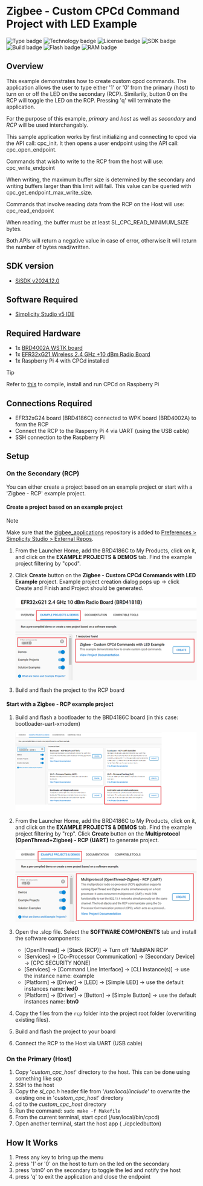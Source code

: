 # Zigbee - Custom CPCd Command Project with LED Example #

![Type badge](https://img.shields.io/badge/Type-Virtual%20Application-green)
![Technology badge](https://img.shields.io/badge/Technology-Zigbee-green)
![License badge](https://img.shields.io/badge/License-Zlib-green)
![SDK badge](https://img.shields.io/badge/SDK-v2024.12.0-green)
![Build badge](https://img.shields.io/badge/Build-passing-green)
![Flash badge](https://img.shields.io/badge/Flash-154.09%20KB-blue)
![RAM badge](https://img.shields.io/badge/RAM-17.93%20KB-blue)
## Overview ##

This example demonstrates how to create custom cpcd commands. The application allows the user to type either '1' or '0' from the primary (host) to turn on or off the LED on the secondary (RCP). Similarily, button 0 on the RCP will toggle the LED on the RCP. Pressing 'q' will terminate the application.

For the purpose of this example, *primary* and *host* as well as *secondary* and *RCP* will be used interchangably.

This sample application works by first initializing and connecting to cpcd via the API call: cpc_init. It then opens a user endpoint using the API call: cpc_open_endpoint.

Commands that wish to write to the RCP from the host will use: cpc_write_endpoint

When writing, the maximum buffer size is determined by the secondary and writing buffers larger than this limit will fail. This value can be queried with cpc_get_endpoint_max_write_size.

Commands that involve reading data from the RCP on the Host will use: cpc_read_endpoint

When reading, the buffer must be at least SL_CPC_READ_MINIMUM_SIZE bytes.

Both APIs will return a negative value in case of error, otherwise it will return the number of bytes read/written.

## SDK version ##

- [SiSDK v2024.12.0](https://github.com/SiliconLabs/simplicity_sdk/releases/tag/v2024.12.0)

## Software Required ##

- [Simplicity Studio v5 IDE](https://www.silabs.com/developers/simplicity-studio)

## Required Hardware ##

- 1x [BRD4002A WSTK board](https://www.silabs.com/development-tools/wireless/wireless-pro-kit-mainboard?tab=overview)
- 1x [EFR32xG21 Wireless 2.4 GHz +10 dBm Radio Board](https://www.silabs.com/development-tools/wireless/slwrb4181b-efr32xg21-wireless-gecko-radio-board?tab=overview)
- 1x Raspberry Pi 4 with CPCd installed

> [!TIP]
> Refer to [this](https://github.com/SiliconLabs/cpc-daemon/blob/main/readme.md#compiling-cpcd) to compile, install and run CPCd on Raspberry Pi

## Connections Required ##

- EFR32xG24 board (BRD4186C) connected to WPK board (BRD4002A) to form the RCP
- Connect the RCP to the Rasperry Pi 4 via UART (using the USB cable)
- SSH connection to the Raspberry Pi

## Setup ##

### On the Secondary (RCP) ###

You can either create a project based on an example project or start with a 'Zigbee - RCP' example project.

#### Create a project based on an example project ####

> [!NOTE]
> Make sure that the [zigbee_applications](https://github.com/SiliconLabs/zigbee_applications) repository is added to [Preferences > Simplicity Studio > External Repos](https://docs.silabs.com/simplicity-studio-5-users-guide/latest/ss-5-users-guide-about-the-launcher/welcome-and-device-tabs).

1. From the Launcher Home, add the BRD4186C to My Products, click on it, and click on the **EXAMPLE PROJECTS & DEMOS** tab. Find the example project filtering by "cpcd".

2. Click **Create** button on the **Zigbee - Custom CPCd Commands with LED Example** project. Example project creation dialog pops up -> click Create and Finish and Project should be generated.

   ![create_example](image/create_example.png)

3. Build and flash the project to the RCP board

#### Start with a Zigbee - RCP example project ####

1. Build and flash a bootloader to the BRD4186C board (in this case: bootloader-uart-xmodem)

   ![bootloader](image/bootloader.png)

2. From the Launcher Home, add the BRD4186C to My Products, click on it, and click on the **EXAMPLE PROJECTS & DEMOS** tab. Find the example project filtering by "rcp". Click **Create** button on the **Multiprotocol (OpenThread+Zigbee) - RCP (UART)**  to generate project.

   ![create project](image/create_rcp.png)

3. Open the .slcp file. Select the **SOFTWARE COMPONENTS** tab and install the software components:

   - [OpenThread] → [Stack (RCP)] → Turn off 'MultiPAN RCP'
   - [Services] → [Co-Processor Communication] → [Secondary Device] → [CPC SECURITY NONE]
   - [Services] → [Command Line Interface] → [CLI Instance(s)] → use the instance name: example
   - [Platform] → [Driver] → [LED] → [Simple LED] → use the default instances name: **led0**
   - [Platform] → [Driver] → [Button] → [Simple Button] → use the default instances name: **btn0**

4. Copy the files from the `rcp` folder into the project root folder (overwriting existing files).

5. Build and flash the project to your board

6. Connect the RCP to the Host via UART (USB cable)

### On the Primary (Host) ###

1. Copy '*custom_cpc_host*' directory to the host. This can be done using something like *scp*
2. SSH to the host
3. Copy the *sl_cpc.h* header file from '*/usr/local/include*' to overwrite the existing one in '*custom_cpc_host*' directory
4. cd to the *custom_cpc_host* directory
5. Run the command: `sudo make -f Makefile`
6. From the current terminal, start cpcd (/usr/local/bin/cpcd)
7. Open another terminal, start the host app ( ./cpcledbutton)

## How It Works ##

1. Press any key to bring up the menu
2. press '1' or '0' on the host to turn on the led on the secondary
3. press 'btn0' on the secondary to toggle the led and notify the host
4. press 'q' to exit the application and close the endpoint
